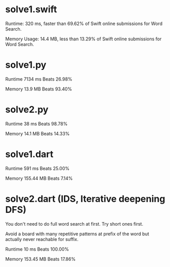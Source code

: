 # solve1.swift

Runtime: 320 ms, faster than 69.62% of Swift online submissions for Word Search.

Memory Usage: 14.4 MB, less than 13.29% of Swift online submissions for Word Search.

# solve1.py

Runtime 7134 ms Beats 26.98%

Memory 13.9 MB Beats 93.40%

# solve2.py

Runtime 38 ms Beats 98.78%

Memory 14.1 MB Beats 14.33%

# solve1.dart

Runtime 591 ms Beats 25.00%

Memory 155.44 MB Beats 7.14%

# solve2.dart (IDS, Iterative deepening DFS)

You don't need to do full word search at first. Try short ones first.

Avoid a board with many repetitive patterns at prefix of the word but actually never reachable for suffix.

Runtime 10 ms Beats 100.00%

Memory 153.45 MB Beats 17.86%


